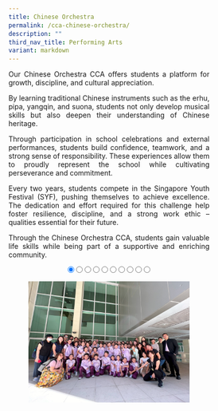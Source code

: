 ```yaml
---
title: Chinese Orchestra
permalink: /cca-chinese-orchestra/
description: ""
third_nav_title: Performing Arts
variant: markdown
---
```

<style>
* {
  margin: 0;
  padding: 0;
  box-sizing: border-box;
}

.slideshow-container {
  width: 100%;
  max-width: 700px;
  margin: auto;
  overflow: hidden;
  position: relative;
	text-align:center;
}

.slides {
  display: flex;
  transition: transform 0.5s ease; /* Smooth transition for sliding */
  width: 1000%; /* Adjust this to match the number of slides */
}

.slide {
  width: 10%; /* Each slide takes up 10% of the container (for 10 slides) */
  height: auto;
}

.slide img {
  width: 100%;
  height: auto;
  object-fit: cover;
  cursor: pointer; /* Make the images clickable */
}

/* Control the slide transition when the radio buttons are selected */
#slide1:checked ~ .slides {
  transform: translateX(0);
}

#slide2:checked ~ .slides {
  transform: translateX(-10%); /* Move to the second slide */
}

#slide3:checked ~ .slides {
  transform: translateX(-20%); /* Move to the third slide */
}

#slide4:checked ~ .slides {
  transform: translateX(-30%); /* Move to the fourth slide */
}

#slide5:checked ~ .slides {
  transform: translateX(-40%); /* Move to the fifth slide */
}

#slide6:checked ~ .slides {
  transform: translateX(-50%); /* Move to the sixth slide */
}

#slide7:checked ~ .slides {
transform: translateX(-60%); /* Move to the seventh slide */
}

#slide8:checked ~ .slides {
  transform: translateX(-70%); /* Move to the eighth slide */
}

#slide9:checked ~ .slides {
  transform: translateX(-80%); /* Move to the ninth slide */
}

#slide10:checked ~ .slides {
  transform: translateX(-90%); /* Move to the tenth slide */
}

/* Mobile Devices (up to 600px) */
@media (max-width: 600px) {
  .slide img {
    width: 100%;
    height: auto;
  }
}

/* Tablet devices (600px to 768px) */
@media (max-width: 768px) {
  .slide img {
    width: 100%;
    height: auto;
  }
}

/* Desktop devices (769px and above) */
@media (min-width: 769px) {
.slide img {
width: 80%;
height: auto;
}
}
</style>

<p style="text-align:justify">Our Chinese Orchestra CCA offers students a platform for growth, discipline, and cultural appreciation.</p>
<p style="text-align:justify">By learning traditional Chinese instruments such as the erhu, pipa, yangqin, and suona, students not only develop musical skills but also deepen their understanding of Chinese heritage.</p>
<p style="text-align:justify">Through participation in school celebrations and external performances, students build confidence, teamwork, and a strong sense of responsibility. These experiences allow them to proudly represent the school while cultivating perseverance and commitment.</p>
<p style="text-align:justify">Every two years, students compete in the Singapore Youth Festival (SYF), pushing themselves to achieve excellence. The dedication and effort required for this challenge help foster resilience, discipline, and a strong work ethic – qualities essential for their future.</p>
<p style="text-align:justify">Through the Chinese Orchestra CCA, students gain valuable life skills while being part of a supportive and enriching community.</p>

<div class="slideshow-container">

<input checked="" id="slide1" name="slide" type="radio">
<input id="slide2" name="slide" type="radio">
<input id="slide3" name="slide" type="radio">
<input id="slide4" name="slide" type="radio">
<input id="slide5" name="slide" type="radio">
<input id="slide6" name="slide" type="radio">
<input id="slide7" name="slide" type="radio">
<input id="slide8" name="slide" type="radio">
<input id="slide9" name="slide" type="radio">
<input id="slide10" name="slide" type="radio">
<p></p>
<div class="slides">
<label class="slide" for="slide2">
<img alt="Image 1" src="/images/CCA%20Chinese%20Orchestra/CO_01v.jpg">
</label>
<label class="slide" for="slide3">
<img alt="Image 2" src="/images/CCA%20Chinese%20Orchestra/CO_02v.jpg">
</label>
<label class="slide" for="slide4">
<img alt="Image 3" src="/images/CCA%20Chinese%20Orchestra/CO_03v.jpg">
</label>
<label class="slide" for="slide5">
<img alt="Image 4" src="/images/CCA%20Chinese%20Orchestra/CO_04v.jpg">
</label>
<label class="slide" for="slide6">
<img alt="Image 5" src="/images/CCA%20Chinese%20Orchestra/CO_05v.jpg">
</label>
<label class="slide" for="slide7">
<img alt="Image 6" src="/images/CCA%20Chinese%20Orchestra/CO_06v.jpg">
</label>
<label class="slide" for="slide8">
<img alt="Image 7" src="/images/CCA%20Chinese%20Orchestra/CO_07v.jpg">
</label>
<label class="slide" for="slide9">
<img alt="Image 8" src="/images/CCA%20Chinese%20Orchestra/CO_08v.jpg">
</label>
<label class="slide" for="slide10">
<img alt="Image 9" src="/images/CCA%20Chinese%20Orchestra/CO_09v.jpg">
</label>
<label class="slide" for="slide1">
<img alt="Image 10" src="/images/CCA%20Chinese%20Orchestra/CO_10v.jpg">
</label>
</div>
</div>